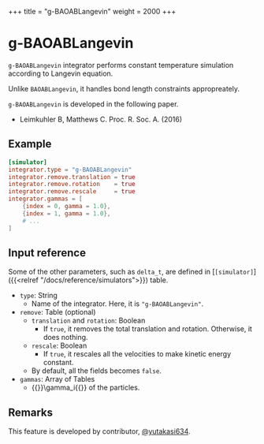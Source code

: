+++
title = "g-BAOABLangevin"
weight = 2000
+++

# g-BAOABLangevin

`g-BAOABLangevin` integrator performs constant temperature simulation according to Langevin equation.

Unlike `BAOABLangevin`, it handles bond length constraints appropreately.

`g-BAOABLangevin` is developed in the following paper.

- Leimkuhler B, Matthews C. Proc. R. Soc. A. (2016)

## Example

```toml
[simulator]
integrator.type = "g-BAOABLangevin"
integrator.remove.translation = true
integrator.remove.rotation    = true
integrator.remove.rescale     = true
integrator.gammas = [
    {index = 0, gamma = 1.0},
    {index = 1, gamma = 1.0},
    # ...
]
```

## Input reference

Some of the other parameters, such as `delta_t`, are defined in [`[simulator]`]({{<relref "/docs/reference/simulators">}}) table.

- `type`: String
  - Name of the integrator. Here, it is `"g-BAOABLangevin"`.
- `remove`: Table (optional)
  - `translation` and `rotation`: Boolean
    - If `true`, it removes the total translation and rotation. Otherwise, it does nothing.
  - `rescale`: Boolean
    - If `true`, it rescales all the velocities to make kinetic energy constant.
  - By default, all the fields becomes `false`.
- `gammas`: Array of Tables
  - {{<katex>}}\gamma_i{{</katex>}} of the particles.

## Remarks

This feature is developed by contributor, [@yutakasi634](https://github.com/yutakasi634).
